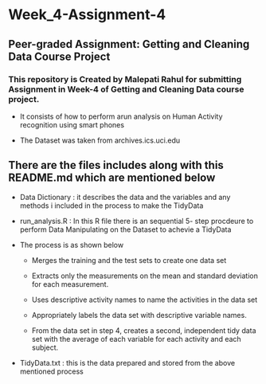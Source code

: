 # Week_4-Assignment-4

## Peer-graded Assignment: Getting and Cleaning Data Course Project

### This repository is Created by  Malepati Rahul for submitting Assignment in Week-4 of Getting and Cleaning Data course project. 

* It consists of how to perform arun analysis on Human Activity recognition using smart phones 

* The Dataset was taken from archives.ics.uci.edu

## There are the files includes along with this README.md which are mentioned below
 
* Data Dictionary : it describes the data and the variables and any methods i included in the process to make the TidyData

* run_analysis.R   : In this R file there is an sequential 5- step procdeure to perform Data Manipulating on the Dataset to achevie a TidyData

* The process is as shown below

   * Merges the training and the test sets to create one data set
   
   * Extracts only the measurements on the mean and standard deviation for each measurement.
 
   * Uses descriptive activity names to name the activities in the data set
   
   * Appropriately labels the data set with descriptive variable names.
   
   * From the data set in step 4, creates a second, independent tidy data set with the average of each variable for each activity and each subject.
   
* TidyData.txt : this is the data prepared and stored from the above mentioned process 